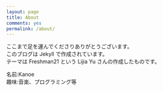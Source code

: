 ```yaml
---
layout: page
title: About
comments: yes
permalink: /about/
---
```



ここまで足を運んでくださりありがとうございます。<br>
このブログは Jekyll で作成されています。<br>
テーマは Freshman21 という Lijia Yu さんの作成したものです。

名前:Kanoe <br>
趣味:音楽、プログラミング等

